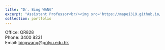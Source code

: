 ```yaml
---
title: "Dr. Bing WANG"
excerpt: "Assistant Professor<br/><img src='https://mapei319.github.io/Polyu_RCUAS.github.io/images/Bing-WANG.png'>"
collection: portfolio
---
```


Office: QR828<br/>Phone: 3400 8231<br/>Email: bingwang@polyu.edu.hk